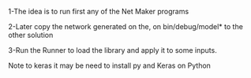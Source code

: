 1-The idea is to run first any of the Net Maker programs

2-Later copy the network generated on the, on bin/debug/model* to the other solution

3-Run the Runner to load the library and apply it to some inputs.

Note to keras it may be need to install py and Keras on Python
